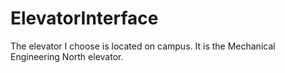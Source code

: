 # ElevatorInterface

The elevator I choose is located on campus. It is the Mechanical Engineering North elevator. 

